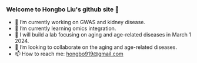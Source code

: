 ### Welcome to Hongbo Liu's github site 👋

- 🔭 I’m currently working on GWAS and kidney disease.
- 🌱 I’m currently learning omics integration.
- 🌱 I will build a lab focusing on aging and age-related diseases in March 1 2024.
- 👯 I’m looking to collaborate on the aging and age-related diseases.
- 📫 How to reach me: hongbo919@gmail.com

<!--
**hbliu/hbliu** is a ✨ _special_ ✨ repository because its `README.md` (this file) appears on your GitHub profile.
-->
